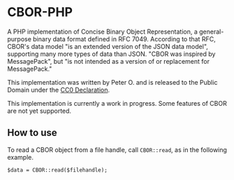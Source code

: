 CBOR-PHP
====

A PHP implementation of Concise Binary Object Representation, a general-purpose binary data format defined in RFC 7049. According to that RFC, CBOR's data model "is an extended version of the JSON data model", supporting many more types of data than JSON. "CBOR was inspired by MessagePack", but "is not intended as a version of or replacement for MessagePack."

This implementation was written by Peter O. and is released to the Public Domain under the [CC0 Declaration](http://creativecommons.org/publicdomain/zero/1.0/).

This implementation is currently a work in progress.  Some features of CBOR are not yet supported.

How to use
--------

To read a CBOR object from a file handle, call `CBOR::read`, as in the following example.

    $data = CBOR::read($filehandle);
